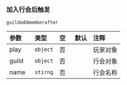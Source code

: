 ### 加入行会后触发

`guildaddmemberafter`

| 参数  | 类型     | 空   | 默认 | 注释     |
| :---- | :------- | :--- | :--- | :------- |
| play  | `object` | 否   |      | 玩家对象 |
| guild | `object` | 否   |      | 行会对象 |
| name  | `stirng` | 否   |      | 行会名称 |

